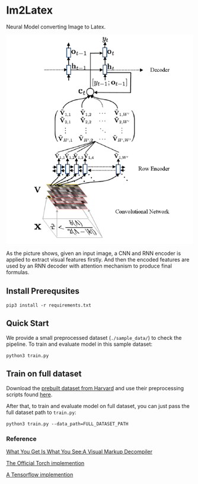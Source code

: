 # Im2Latex

Neural Model converting Image to Latex.

![Network structure of Im2latex Model](./imgs/model_structure.png)

As the picture shows, given an input image, a CNN and RNN encoder is applied to extract visual features firstly. And then the encoded features are used by an RNN decoder with attention mechanism to produce final formulas.



## Install Prerequsites

```
pip3 install -r requirements.txt
```



## Quick Start

We provide a small preprocessed dataset (`./sample_data/`) to check the pipeline. To train and evaluate model in this sample dataset:

```shell
python3 train.py
```



##  Train on full dataset

Download the [prebuilt dataset from Harvard](https://zenodo.org/record/56198#.V2p0KTXT6eA) and use their preprocessing scripts found [here](https://github.com/harvardnlp/im2markup).

After that, to train and evaluate model on full dataset, you can just pass the full dataset path to `train.py`:

```shel
python3 train.py --data_path=FULL_DATASET_PATH
```



### Reference

[What You Get Is What You See:A Visual Markup Decompiler](https://arxiv.org/pdf/1609.04938v1.pdf)

[The Official Torch implemention](https://github.com/harvardnlp/im2markup)

[A Tensorflow implemention](https://github.com/guillaumegenthial/im2latex/)